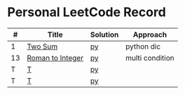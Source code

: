 # Personal LeetCode Record 


| #   | Title                                             | Solution                        | Approach        |  
|-----|---------------------------------------------------|---------------------------------|-----------------|
| 1   | [Two Sum](https://leetcode.com/problems/two-sum/) | [py](./HashTable/TwoSum.md) | python dic      |
| 13  | [Roman to Integer](https://leetcode.com/problems/roman-to-integer/) | [py](./General/Roman.md)    | multi condition |
| T   | [T](htps://leetcode.com/problems/two-sum/)        | [py](./HashTable/TwoSum.md) |                 |
| T   | [T](htps://leetcode.com/problems/two-sum/)        | [py](./HashTable/TwoSum.md) |                 |


